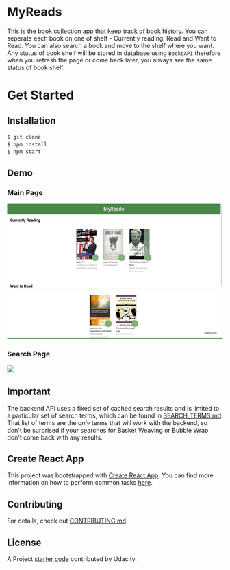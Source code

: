 # MyReads 

This is the book collection app that keep track of book history. You can seperate each book on one of shelf - Currently reading, Read and Want to Read. You can also search a book and move to the shelf where you want. Any status of book shelf will be stored in database using `BooksAPI` therefore when you refresh the page or come back later, you always see the same status of book shelf. 

# Get Started
## Installation
```sh
$ git clone
$ npm install
$ npm start
```

## Demo
### Main Page
![](mainpage.gif)

### Search Page
![](searchpage.gif)

## Important
The backend API uses a fixed set of cached search results and is limited to a particular set of search terms, which can be found in [SEARCH_TERMS.md](SEARCH_TERMS.md). That list of terms are the _only_ terms that will work with the backend, so don't be surprised if your searches for Basket Weaving or Bubble Wrap don't come back with any results.

## Create React App
This project was bootstrapped with [Create React App](https://github.com/facebookincubator/create-react-app). You can find more information on how to perform common tasks [here](https://github.com/facebookincubator/create-react-app/blob/master/packages/react-scripts/template/README.md).

## Contributing
For details, check out [CONTRIBUTING.md](CONTRIBUTING.md).

## License
A Project [starter code](https://github.com/udacity/reactnd-project-myreads-starter) contributed by Udacity.
